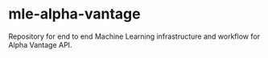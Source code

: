 # mle-alpha-vantage
Repository for end to end Machine Learning infrastructure and workflow for Alpha Vantage API.
